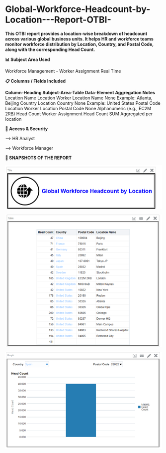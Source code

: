 # Global-Workforce-Headcount-by-Location---Report-OTBI-

**This OTBI report provides a location-wise breakdown of headcount across various global business units. It helps HR and workforce teams monitor workforce distribution by Location, Country, and Postal Code, along with the corresponding Head Count.**


**📊 Subject Area Used**

Workforce Management - Worker Assignment Real Time

**📋 Columns / Fields Included**
 
**Column-Heading	 Subject-Area-Table       	Data-Element                  Aggregation                    Notes**
  Location Name	      Location	        Worker Location Name	                 None	              Example: Atlanta, Beijing
  Country	            Location	               Country	                       None	              Example: United States
 Postal Code         	Location	        Worker Location Postal Code    	 None	Alphanumeric           (e.g., EC2M 2RB)
  Head Count	      Worker Assignment	          Head Count	                    SUM	                 Aggregated per location

**🔐 Access & Security**

  --> HR Analyst

  --> Workforce Manager


   **📱 SNAPSHOTS OF THE REPORT**

   ![img_alt](https://github.com/Jay-reddy-adv/Global-Workforce-Headcount-by-Location---Report-OTBI-/blob/b11546c7378a27a6753fafa0d8c885e9e1668dc6/Title.png)

   ![img_alt](https://github.com/Jay-reddy-adv/Global-Workforce-Headcount-by-Location---Report-OTBI-/blob/b11546c7378a27a6753fafa0d8c885e9e1668dc6/Parent_Layout.png)

   ![img_alt](https://github.com/Jay-reddy-adv/Global-Workforce-Headcount-by-Location---Report-OTBI-/blob/b11546c7378a27a6753fafa0d8c885e9e1668dc6/child_layout.png)
   











